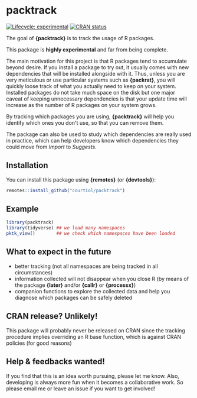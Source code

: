 
# packtrack

<!-- badges: start -->
[![Lifecycle: experimental](https://img.shields.io/badge/lifecycle-experimental-orange.svg)](https://www.tidyverse.org/lifecycle/#experimental)
[![CRAN status](https://www.r-pkg.org/badges/version/packtrack)](https://CRAN.R-project.org/package=packtrack)
<!-- badges: end -->

The goal of __{packtrack}__ is to track the usage of R packages.

This package is __highly experimental__ and far from being complete.

The main motivation for this project is that R packages tend to accumulate beyond desire.
If you install a package to try out, it usually comes with new dependencies that will be installed alongside with it.
Thus, unless you are very meticulous or use particular systems such as __{packrat}__, you will quickly loose track of what you actually need to keep on your system.
Installed packages do not take much space on the disk but one major caveat of keeping unnecessary dependencies is that your update time will increase as the number of R packages on your system grows.

By tracking which packages you are using, __{packtrack}__ will help you identify which ones you don't use, so that you can remove them.

The package can also be used to study which dependencies are really used in practice, which can help developers know which dependencies they could move from _Import_ to _Suggests_.

## Installation

You can install this package using __{remotes}__ (or __{devtools}__):

``` r
remotes::install_github("courtiol/packtrack")
```

## Example

``` r
library(packtrack)
library(tidyverse) ## we load many namespaces
pktk_view()        ## we check which namespaces have been loaded
```

## What to expect in the future

- better tracking (not all namespaces are being tracked in all circumstances)
- information collected will not disappear when you close R (by means of the package __{later}__ and/or __{callr}__ or __{processx}__)
- companion functions to explore the collected data and help you diagnose which packages can be safely deleted

## CRAN release? Unlikely!

This package will probably never be released on CRAN since the tracking procedure implies overriding an R base function, which is against CRAN policies (for good reasons)

## Help \& feedbacks wanted!

If you find that this is an idea worth pursuing, please let me know.
Also, developing is always more fun when it becomes a collaborative work.
So please email me or leave an issue if you want to get involved!
